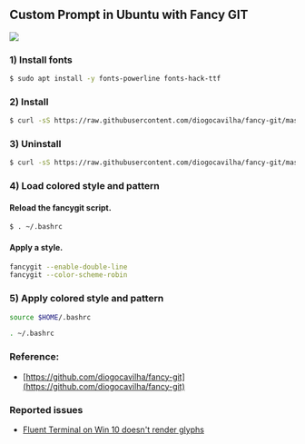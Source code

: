 ## Custom Prompt in Ubuntu with Fancy GIT

![](imgs/custom_prompt_ubuntu_with_fancy_git_updated3.png)

### 1) Install fonts
```sh
$ sudo apt install -y fonts-powerline fonts-hack-ttf
```

### 2) Install
```sh
$ curl -sS https://raw.githubusercontent.com/diogocavilha/fancy-git/master/install.sh | sh
```

### 3) Uninstall
```sh
$ curl -sS https://raw.githubusercontent.com/diogocavilha/fancy-git/master/uninstall.sh | sh
```

### 4) Load colored style and pattern

#### Reload the fancygit script.  
```sh
$ . ~/.bashrc
```  

#### Apply a style.  
```sh
fancygit --enable-double-line
fancygit --color-scheme-robin
```  
  
  
### 5) Apply colored style and pattern
```sh 
source $HOME/.bashrc

. ~/.bashrc
```

### Reference:
- [https://github.com/diogocavilha/fancy-git](https://github.com/diogocavilha/fancy-git)

### Reported issues

- [Fluent Terminal on Win 10 doesn't render glyphs](https://github.com/diogocavilha/fancy-git/issues/70)